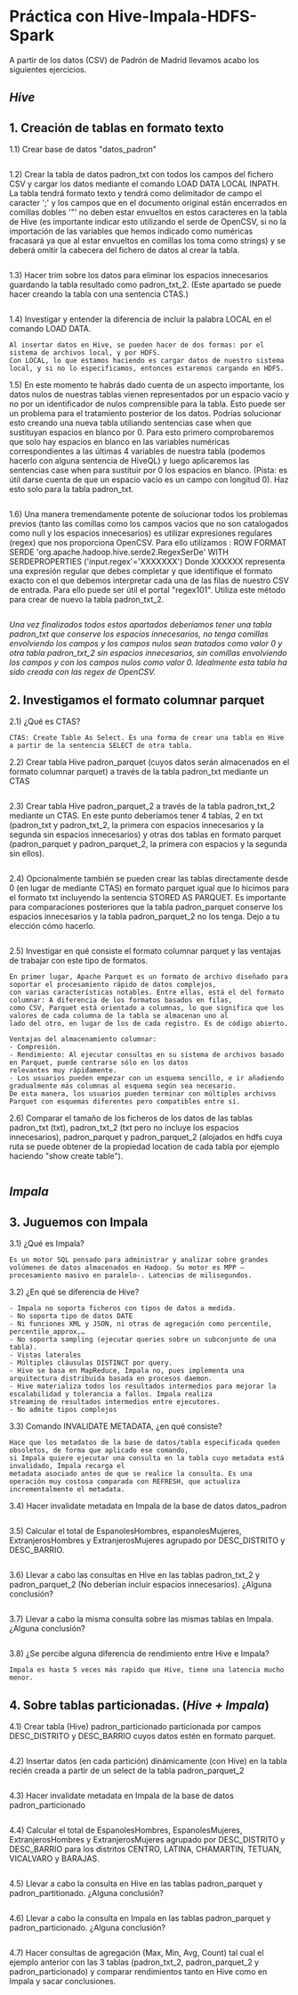 # Práctica con Hive-Impala-HDFS-Spark #

A partir de los datos (CSV) de Padrón de Madrid llevamos acabo los siguientes ejercicios.

## _Hive_ ##

## 1. Creación de tablas en formato texto ##

1.1) Crear base de datos "datos_padron" 
```
```

1.2) Crear la tabla de datos padron_txt con todos los campos del fichero CSV y cargar los datos mediante el comando LOAD DATA LOCAL INPATH. La tabla tendrá formato 
texto y tendrá como delimitador de campo el caracter ';' y los campos que en el 
documento original están encerrados en comillas dobles '"' no deben estar 
envueltos en estos caracteres en la tabla de Hive (es importante indicar esto 
utilizando el serde de OpenCSV, si no la importación de las variables que hemos 
indicado como numéricas fracasará ya que al estar envueltos en comillas los toma 
como strings) y se deberá omitir la cabecera del fichero de datos al crear la tabla.
```
```

1.3) Hacer trim sobre los datos para eliminar los espacios innecesarios guardando la 
tabla resultado como padron_txt_2. (Este apartado se puede hacer creando la tabla 
con una sentencia CTAS.)
```
```

1.4) Investigar y entender la diferencia de incluir la palabra LOCAL en el comando LOAD 
DATA.
```
Al insertar datos en Hive, se pueden hacer de dos formas: por el sistema de archivos local, y por HDFS.
Con LOCAL, lo que estamos haciendo es cargar datos de nuestro sistema local, y si no lo especificamos, entonces estaremos cargando en HDFS.
```

1.5) En este momento te habrás dado cuenta de un aspecto importante, los datos nulos 
de nuestras tablas vienen representados por un espacio vacío y no por un 
identificador de nulos comprensible para la tabla. Esto puede ser un problema para 
el tratamiento posterior de los datos. Podrías solucionar esto creando una nueva 
tabla utiliando sentencias case when que sustituyan espacios en blanco por 0. Para 
esto primero comprobaremos que solo hay espacios en blanco en las variables 
numéricas correspondientes a las últimas 4 variables de nuestra tabla (podemos 
hacerlo con alguna sentencia de HiveQL) y luego aplicaremos las sentencias case 
when para sustituir por 0 los espacios en blanco. (Pista: es útil darse cuenta de que 
un espacio vacío es un campo con longitud 0). Haz esto solo para la tabla 
padron_txt.
```
```

1.6) Una manera tremendamente potente de solucionar todos los problemas previos 
(tanto las comillas como los campos vacíos que no son catalogados como null y los 
espacios innecesarios) es utilizar expresiones regulares (regex) que nos proporciona 
OpenCSV.
Para ello utilizamos :
 ROW FORMAT SERDE 'org.apache.hadoop.hive.serde2.RegexSerDe'
 WITH SERDEPROPERTIES ('input.regex'='XXXXXXX')
 Donde XXXXXX representa una expresión regular que debes completar y que 
identifique el formato exacto con el que debemos interpretar cada una de las filas de 
nuestro CSV de entrada. Para ello puede ser útil el portal "regex101". Utiliza este método 
para crear de nuevo la tabla padron_txt_2.

```
```


_Una vez finalizados todos estos apartados deberíamos tener una tabla padron_txt que 
conserve los espacios innecesarios, no tenga comillas envolviendo los campos y los campos 
nulos sean tratados como valor 0 y otra tabla padron_txt_2 sin espacios innecesarios, sin 
comillas envolviendo los campos y con los campos nulos como valor 0. Idealmente esta 
tabla ha sido creada con las regex de OpenCSV._

## 2. Investigamos el formato columnar parquet ##

2.1) ¿Qué es CTAS?
```
CTAS: Create Table As Select. Es una forma de crear una tabla en Hive a partir de la sentencia SELECT de otra tabla.
```

2.2) Crear tabla Hive padron_parquet (cuyos datos serán almacenados en el formato 
columnar parquet) a través de la tabla padron_txt mediante un CTAS
```
```

2.3) Crear tabla Hive padron_parquet_2 a través de la tabla padron_txt_2 mediante un 
CTAS. En este punto deberíamos tener 4 tablas, 2 en txt (padron_txt y 
padron_txt_2, la primera con espacios innecesarios y la segunda sin espacios 
innecesarios) y otras dos tablas en formato parquet (padron_parquet y 
padron_parquet_2, la primera con espacios y la segunda sin ellos).
```
```

2.4) Opcionalmente también se pueden crear las tablas directamente desde 0 (en lugar 
de mediante CTAS) en formato parquet igual que lo hicimos para el formato txt 
incluyendo la sentencia STORED AS PARQUET. Es importante para comparaciones 
posteriores que la tabla padron_parquet conserve los espacios innecesarios y la 
tabla padron_parquet_2 no los tenga. Dejo a tu elección cómo hacerlo.
```
```

2.5) Investigar en qué consiste el formato columnar parquet y las ventajas de trabajar 
con este tipo de formatos.
```
En primer lugar, Apache Parquet es un formato de archivo diseñado para soportar el procesamiento rápido de datos complejos,
con varias características notables. Entre ellas, está el del formato columnar: A diferencia de los formatos basados en filas,
como CSV, Parquet está orientado a columnas, lo que significa que los valores de cada columna de la tabla se almacenan uno al 
lado del otro, en lugar de los de cada registro. Es de código abierto. 

Ventajas del almacenamiento columnar:
- Compresión.
- Rendimiento: Al ejecutar consultas en su sistema de archivos basado en Parquet, puede centrarse sólo en los datos 
relevantes muy rápidamente.
- Los usuarios pueden empezar con un esquema sencillo, e ir añadiendo gradualmente más columnas al esquema según sea necesario. 
De esta manera, los usuarios pueden terminar con múltiples archivos Parquet con esquemas diferentes pero compatibles entre sí. 
```

2.6) Comparar el tamaño de los ficheros de los datos de las tablas padron_txt (txt), 
padron_txt_2 (txt pero no incluye los espacios innecesarios), padron_parquet y 
padron_parquet_2 (alojados en hdfs cuya ruta se puede obtener de la propiedad 
location de cada tabla por ejemplo haciendo "show create table").
```
```

## _Impala_ ##

## 3. Juguemos con Impala ##

3.1) ¿Qué es Impala?
```
Es un motor SQL pensado para administrar y analizar sobre grandes volúmenes de datos almacenados en Hadoop. Su motor es MPP –procesamiento masivo en paralelo-. Latencias de milisegundos.
```

3.2) ¿En qué se diferencia de Hive?
```
- Impala no soporta ficheros con tipos de datos a medida. 
- No soporta tipo de datos DATE 
- Ni funciones XML y JSON, ni otras de agregación como percentile, percentile_approx,… 
- No soporta sampling (ejecutar queries sobre un subconjunto de una tabla). 
- Vistas laterales 
- Múltiples cláusulas DISTINCT por query. 
- Hive se basa en MapReduce, Impala no, pues implementa una arquitectura distribuida basada en procesos daemon. 
- Hive materializa todos los resultados intermedios para mejorar la escalabilidad y tolerancia a fallos. Impala realiza
streaming de resultados intermedios entre ejecutores. 
- No admite tipos complejos
```

3.3) Comando INVALIDATE METADATA, ¿en qué consiste?
```
Hace que los metadatos de la base de datos/tabla especificada queden obsoletos, de forma que aplicado ese comando,
si Impala quiere ejecutar una consulta en la tabla cuyo metadata está invalidado, Impala recarga el 
metadata asociado antes de que se realice la consulta. Es una operación muy costosa comparada con REFRESH, que actualiza 
incrementalmente el metadata.

```

3.4)  Hacer invalidate metadata en Impala de la base de datos datos_padron
```
```

3.5) Calcular el total de EspanolesHombres, espanolesMujeres, ExtranjerosHombres y 
ExtranjerosMujeres agrupado por DESC_DISTRITO y DESC_BARRIO.
```
```

3.6)  Llevar a cabo las consultas en Hive en las tablas padron_txt_2 y padron_parquet_2 
(No deberían incluir espacios innecesarios). ¿Alguna conclusión?
```
```

3.7) Llevar a cabo la misma consulta sobre las mismas tablas en Impala. ¿Alguna 
conclusión?
```
```

3.8) ¿Se percibe alguna diferencia de rendimiento entre Hive e Impala?
```
Impala es hasta 5 veces más rapido que Hive, tiene una latencia mucho menor.
```


## 4. Sobre tablas particionadas. (_Hive + Impala_) ##

4.1) Crear tabla (Hive) padron_particionado particionada por campos DESC_DISTRITO y 
DESC_BARRIO cuyos datos estén en formato parquet.
```
```

4.2)  Insertar datos (en cada partición) dinámicamente (con Hive) en la tabla recién 
creada a partir de un select de la tabla padron_parquet_2
```
```

4.3) Hacer invalidate metadata en Impala de la base de datos padron_particionado
```
```

4.4) Calcular el total de EspanolesHombres, EspanolesMujeres, ExtranjerosHombres y 
ExtranjerosMujeres agrupado por DESC_DISTRITO y DESC_BARRIO para los distritos 
CENTRO, LATINA, CHAMARTIN, TETUAN, VICALVARO y BARAJAS.
```
```

4.5) Llevar a cabo la consulta en Hive en las tablas padron_parquet y 
padron_partitionado. ¿Alguna conclusión?
```
```

4.6) Llevar a cabo la consulta en Impala en las tablas padron_parquet y 
padron_particionado. ¿Alguna conclusión?
```
```

4.7) Hacer consultas de agregación (Max, Min, Avg, Count) tal cual el ejemplo anterior 
con las 3 tablas (padron_txt_2, padron_parquet_2 y padron_particionado) y 
comparar rendimientos tanto en Hive como en Impala y sacar conclusiones.
```
```























